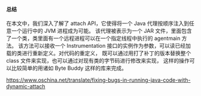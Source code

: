#### 总结
在本文中，我们深入了解了 attach API，它使得将一个 Java 代理按顺序注入到任意一个运行中的 JVM 进程成为可能。
该代理被表示为一个 JAR 文件，里面包含了一个类，类里面有一个远程进程可以在一个指定线程中执行的 agentmain 方法。
该方法可以接收一个 Instrumentation 接口的实例作为参数，可以读已经加载的类进行重新定义。对代码的重定义，
既可以通过用打了补丁的版本替换整个 class 文件来实现，也可以通过对现有类的字节码进行修改来实现，
这样的操作可以比较简单的用诸如 Byte Buddy 这样的库来完成。

<https://www.oschina.net/translate/fixing-bugs-in-running-java-code-with-dynamic-attach>


